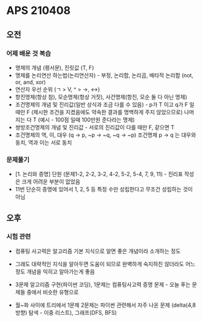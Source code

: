 # APS 210408



## 오전



### 어제 배운 것 복습

- 명제의 개념 (평서문), 진릿값 (T, F)
- 명제를 논리연산 하는법(논리연산자) - 부정, 논리합, 논리곱, 배타적 논리합 (not, or, and, xor)
- 연산자 우선 순위 (ㄱ > V, ^ > ->, <->)
- 항진명제(항상 참), 모순명제(항상 거짓), 사건명제(항진, 모순 둘 다 아닌 명제)
- 조건명제의 개념 및 진리값(일반 상식과 조금 다를 수 있음) - p가 T 이고 q가 F 일 때만 F (제시한 조건을 지켰음에도 약속한 결과를 명백하게 주지 않았으므로) 나머지는 다 T (예시 - 100점 일때 100만원 준다라는 명제)
- 쌍방조건명제의 개념 및 진리값 - 서로의 진리값이 다를 때만 F, 같으면 T
- 조건명제의 역, 이, 대우 (q -> p,  ~p -> ~q, ~q -> ~p) 조건명제 p -> q 는 대우와 동치, 역과 이는 서로 동치



### 문제풀기

- [1. 논리와 증명] 단원 (문제1-2, 2-2, 3-2, 4-2, 5-2, 5-4, 7, 9, 11) - 진리표 작성은 크게 어려운 부분이 없었음
- 11번 단순히 증명에 있어서 1, 2, 5 등 특정 수만 성립한다고 무조건 성립하는 것이 아님



## 오후



### 시험 관련

- 컴퓨팅 사고력은 알고리즘 기본 지식으로 알면 좋은 개념이라 소개하는 정도
- 그래도 대략적인 지식을 알아두면 도움이 되므로 완벽하게 숙지하진 않더라도 어느정도 개념을 익히고 알아가는게 좋음
- 3문제 알고리즘 구현(파이썬 코딩), 1문제는 컴퓨팅사고력 증명 문제 - 오늘 푸는 문제들 중에서 비슷한 유형으로

- 월~화 사이에 트리에서 1문제 2문제는 파이썬 관련해서 자주 나온 문제 (delta(4,8방향) 탐색 - 이중 리스트), 그래프(DFS, BFS)